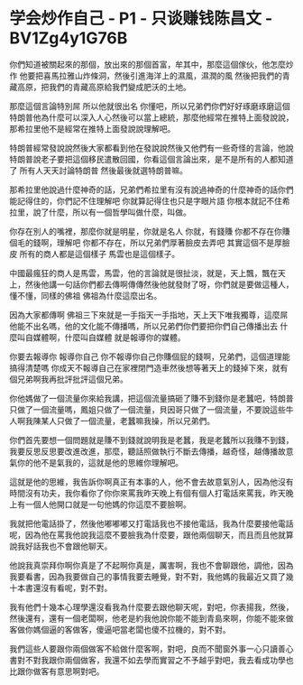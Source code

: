 # 学会炒作自己 - P1 - 只谈赚钱陈昌文 - BV1Zg4y1G76B

你們知道被關起來的那個，放出來的那個首富，牟其中，那麼這個傢伙，他怎麼炒作 他要把喜馬拉雅山炸條洞，然後引進海洋上的濕風，濕潤的風 然後把我們的青藏高原，把我們的青藏高原給我們變成肥沃的土地。

那麼這個言論特別屌 所以他就很出名 你懂吧，所以兄弟們你們好好琢磨琢磨這個特朗普他為什麼可以深入人心然後可以當上總統，那麼他經常在推特上面發說說，那希拉里他不是經常在推特上面發說說理解吧。

特朗普經常發說說然後大家都看到他在發說說然後又他們有一些奇怪的言論，他說特朗普說老子要把這個移民遣散回國，你看這個言論出來，是不是所有的人都知道了 所有人天天討論特朗普 然後最後就選特朗普嘛。

那希拉里他說過什麼神奇的話，兄弟們希拉里有沒有說過神奇的什麼神奇的話你們能記得住的，你們記不住理解吧 你就算記得住也只是字眼片語 你根本就記不住希拉里，說了什麼，所以有一個哲學叫做什麼，叫做。

你存在別人的嘴裡，那麼你就是明星，你就是名人 你就，有錢賺 你都不存在你賺個毛的錢啊，理解吧 你都不存在，所以兄弟們厚著臉皮去弄吧 其實這個不是厚臉皮 所有的商人都是這個樣子 馬雲也是這個樣子。

中國最瘋狂的商人是馬雲，馬雲，他的言論就是很扯淡，就是，天上飄，飄在天上，然後他講一句話你們都去傳啊傳傳然後他就發財了呀，你們就是要做這種人，懂不懂，同樣的佛祖 佛祖為什麼這麼出名。

因為大家都傳啊 佛祖三下來就是一手指天一手指地，天上天下唯我獨尊，這麼屌他能不出名嗎，他的文化能不傳播嗎，所以兄弟們你們要把你們自己傳播出去 什麼叫自媒體啊，什麼叫自媒體 就是報導你的媒體。

你要去報導你 報導你自己 你不報導你自己你賺個屁的錢啊，兄弟們，這個道理能搞得清楚嗎 你成天不報導自己在家裡閉門造車然後想等著天上的錢掉下來，就有個兄弟啊我再批評批評這個兄弟。

你他媽做了一個流量你來給我講，把這個流量搞砸了賺不到錢你是老蠶吧，特朗普只做了一個流量嗎，鳳姐只做了一個流量，貝因哥只做了一個流量，不要說這些牛人啊我陳某人只做了一個流量，老蠶嘛我操，所以兄弟們。

你們首先要想一個問題就是賺不到錢就說明我是老蠶，我是老蠶所以我賺不到錢，我要反思反思要改進改進，那麼，聽話照做執行不斷去傳播，越奇怪，越傳播故意氣你的他不是氣我的，這就是他的思維你理解吧。

這就是他的思維，我告訴你啊真正有本事的人，他不會去故意氣別人，因為他沒有時間沒有功夫，我你看你了你你來罵我昨天晚上有個有個人打電話來罵我，昨天晚上有一個人他開口就是一句他媽的你這麼不要臉啊。

我就把他電話掛了，然後他嘟嘟嘟又打電話我也不接他電話，我為什麼要接他電話呢，因為他在罵我他說我這麼不要臉我為什麼要，跟他兩個聊天，而且而且他就算說我好話我也不會跟他聊天。

他說我真崇拜你啊你真是了不起啊你真是，厲害啊，我也不會聊跟他，調他，因為我要看書，因為我要做自己的事情我要去睡覺，對不對，我他媽的我最近又買了幾十本書還沒有看呢，對不對。

我有他們十幾本心理學還沒看我為什麼要去跟他聊天呢，對吧，你表揚我，然後，然後還有，還有一個老闆啊，他老是約我他說你能不能到青島來啊，你能不能來做客做你媽個逼的客做客，傻逼吧當老闆也傻不拉機的，對不對。

我們這些人要跟你兩個做客不給做什麼客啊，對吧，良而不聞窗外事一心只讀善心書對不對我跟你兩個做客，我還不如去學而實習之不予越乎對吧，我去看成功學也比跟你做客有意思啊對吧。

